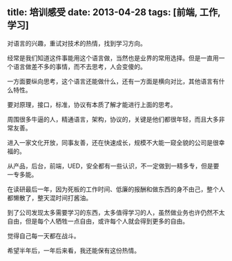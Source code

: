 title: 培训感受
date: 2013-04-28
tags: [前端, 工作, 学习]
---

对语言的兴趣，重试对技术的热情，找到学习方向。

经常是我们知道这件事能用这个语言做，当然也是业界的常用选择。但是一直用一个语言做差不多的事情，而不去思考，人会变傻的。

一方面要纵向思考，这个语言还能做什么，还有一方面是横向对比，其他语言有什么特性。

要对原理，接口，标准，协议有本质了解才能进行上面的思考。

周围很多牛逼的人，精通语言，架构，协议的，关键是他们都很年轻，而且大多非常友善。

进入一家文化开放，同事友善，还在快速成长，规模不大能一窥全貌的公司是很幸福的。

从产品，后台，前端，UED，安全都有一些认识，不一定做到一精多专，但是要一专多能。

在读研最后一年，因为死板的工作时间、低廉的报酬和做东西的身不由己，整个人都懒散了，整天混时间打酱油。

到了公司发现太多需要学习的东西，太多值得学习的人，虽然做业务也许仍然不太自由，但是每个人牺牲一点自由，或许每个人就会得到更多的自由。

觉得自己每一天都在战斗。

希望半年后，一年后来看，我还能保有这份热情。